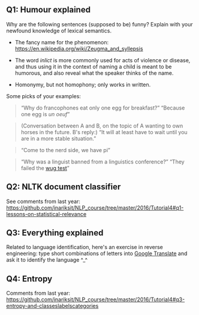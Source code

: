 ## Q1: Humour explained

Why are the following sentences (supposed to be) funny? Explain with your newfound knowledge of lexical semantics.

* The fancy name for the phenomenon: https://en.wikipedia.org/wiki/Zeugma_and_syllepsis

* The word *inlict* is more commonly used for acts of violence or disease, and thus using it in the context of naming a child is meant to be humorous, and also reveal what the speaker thinks of the name.

* Homonymy, but not homophony; only works in written.

Some picks of your examples:

> “Why do francophones eat only one egg for breakfast?”  “Because one egg is *un oeuf*”

> (Conversation between A and B, on the topic of A wanting to own horses in the future. B's reply:)
“It will at least have to wait until you are in a more stable situation.”

> “Come to the nerd side, we have pi”

> “Why was a linguist banned from a linguistics conference?” “They failed the [wug test](https://en.wikipedia.org/wiki/Jean_Berko_Gleason#Children.27s_learning_of_English_morphology.E2.80.8D.E2.80.94.E2.80.8Cthe_Wug_Test)” 

## Q2: NLTK document classifier

See comments from last year: https://github.com/inariksit/NLP_course/tree/master/2016/Tutorial4#q1-lessons-on-statistical-relevance

## Q3: Everything explained

Related to language identification, here's an exercise in reverse engineering: type short combinations of letters into [Google Translate](https://translate.google.com/) and ask it to identify the language ^_^

## Q4: Entropy

Comments from last year: https://github.com/inariksit/NLP_course/tree/master/2016/Tutorial4#q3-entropy-and-classeslabelscategories
